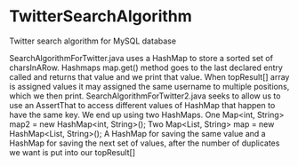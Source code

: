 # TwitterSearchAlgorithm
Twitter search algorithm for MySQL database


SearchAlgorithmForTwitter.java uses a HashMap to store a sorted set of charsInARow.
Hashmaps map.get() method goes to the last declared entry called and returns
that value and we print that value. When topResult[] array is assigned values
it may assigned the same username to multiple positions, which we then print.
SearchAlgorithmForTwitter2.java seeks to allow us to use an AssertThat to access
different values of HashMap that happen to have the same key. We end up using 
two HashMaps. One Map<int, String> map2 = new HashMap<int, String>();
 Two Map<List<int>, String> map = new HashMap<List<int>, String>();
 A HashMap for saving the same value and a HashMap for saving the next set of values,
after the number of duplicates we want is put into our topResult[]

